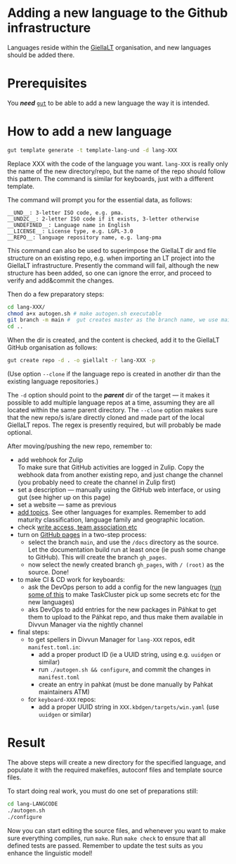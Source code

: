 # Adding a new language to the Github infrastructure

Languages reside within the [GiellaLT](https://github.com/giellalt) organisation,
and new languages should be added there.

# Prerequisites

You ***need*** [`gut`](https://github.com/divvun/gut) to be able to add a new language
the way it is intended.

# How to add a new language

```sh
gut template generate -t template-lang-und -d lang-XXX
```

Replace XXX with the code of the language you want. `lang-XXX` is really only the name of the new directory/repo, but the name of the repo should follow this pattern. The command is similar for keyboards, just with a different template.

The command will prompt you for the essential data, as follows:

```
__UND__: 3-letter ISO code, e.g. pma.
__UND2C__: 2-letter ISO code if it exists, 3-letter otherwise
__UNDEFINED__: Language name in English
__LICENSE__: License type, e.g. LGPL-3.0
__REPO__: language repository name, e.g. lang-pma 
```

This command can also be used to superimpose the GiellaLT dir and file structure on an existing repo, e.g. when importing an LT project into the GiellaLT infrastructure. Presently the command will fail, although the new structure has been added, so one can ignore the error, and proceed to verify and add&commit the changes.

Then do a few preparatory steps:

```sh
cd lang-XXX/
chmod a+x autogen.sh # make autogen.sh executable
git branch -m main #  gut creates master as the branch name, we use main nowadays
cd ..
```

When the dir is created, and the content is checked, add it to the GiellaLT
GitHub organisation as follows:

```sh
gut create repo -d . -o giellalt -r lang-XXX -p
```

(Use option `--clone` if the language repo is created in another dir than the
existing language repositories.)

The `-d` option should point to the ***parent*** dir of the target — it makes it possible to add multiple language repos at a time, assuming they are all located within the same parent directory. The `--clone` option makes sure that the new repo/s is/are directly cloned and made part of the local GiellaLT repos.
The regex is presently required, but will probably be made optional.

After moving/pushing the new repo, remember to:

- add webhook for Zulip<br/>
  To make sure that GitHub activities are logged in Zulip. Copy the webhook data
  from another existing repo, and just change the channel (you probably need to
  create the channel in Zulip first)
- set a description — manually using the GitHub web interface, or using gut (see higher up on this page)
- set a website — same as previous
- [add topics](https://docs.github.com/en/repositories/managing-your-repositorys-settings-and-features/customizing-your-repository/classifying-your-repository-with-topics).
  See other languages for examples. Remember to add maturity classification, language family and geographic location.
- check [write access, team association etc](https://docs.github.com/en/get-started/learning-about-github/access-permissions-on-github)
- turn on [GitHub pages](https://docs.github.com/en/pages/quickstart) in a two-step process:
    - select the branch `main`, and use the `/docs` directory as the source. Let the documentation build run at least once (ie push some change to GitHub). This will create the branch `gh_pages`.
    - now select the newly created branch `gh_pages`, with `/ (root)` as the source. Done!
- to make CI & CD work for keyboards:
    - ask the DevOps person to add a config for the new languages ([run some of this](https://github.com/divvun/taskcluster-config) to make TaskCluster pick up some secrets etc for the new languages)
    - aks DevOps to add entries for the new packages in Páhkat to get them to upload to the Páhkat repo, and thus make them available in Divvun Manager via the nightly channel
- final steps:
    - to get spellers in Divvun Manager for `lang-XXX` repos, edit `manifest.toml.in`:
        - add a proper product ID (ie a UUID string, using e.g. `uuidgen` or similar)
        - run `./autogen.sh && configure`, and commit the changes in `manifest.toml`
        - create an entry in pahkat (must be done manually by Pahkat maintainers ATM)
    - for `keyboard-XXX` repos:
        - add a proper UUID string in `XXX.kbdgen/targets/win.yaml` (use `uuidgen` or similar)

# Result

The above steps will create a new directory for the specified language, and
populate it with the required makefiles, autoconf files and template source
files.

To start doing real work, you must do one set of preparations still:

```sh
cd lang-LANGCODE
./autogen.sh
./configure
```

Now you can start editing the source files, and whenever you want to make sure
everything compiles, run `make`. Run `make check` to ensure that all defined
tests are passed. Remember to update the test suits as you enhance the
linguistic model!
